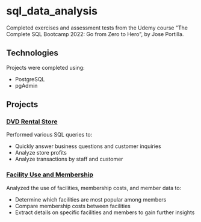 # sql_data_analysis
Completed exercises and assessment tests from the Udemy course "The Complete SQL Bootcamp 2022: Go from Zero to Hero", by Jose Portilla.


## Technologies
Projects were completed using:
* PostgreSQL
* pgAdmin


## Projects
### [DVD Rental Store](https://github.com/bbastron/SQL-Data-Analysis-Projects/tree/main/dvdrentals)
Performed various SQL queries to:
* Quickly answer business questions and customer inquiries
* Analyze store profits
* Analyze transactions by staff and customer

### [Facility Use and Membership](https://github.com/bbastron/SQL-Data-Analysis-Projects/blob/main/facility_analysis.sql)
Analyzed the use of facilities, membership costs, and member data to:
* Determine which facilities are most popular among members
* Compare membership costs between facilities
* Extract details on specific facilities and members to gain further insights

